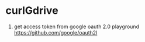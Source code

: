 # curlGdrive

1. get access token from google oauth 2.0 playground
https://github.com/google/oauth2l
